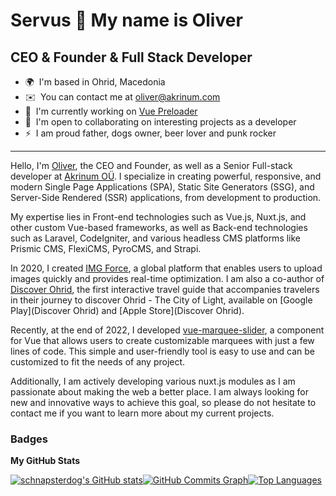 Servus 👋 My name is Oliver
===============================

CEO & Founder & Full Stack Developer
-----------------------------

*   🌍  I'm based in Ohrid, Macedonia
*   ✉️  You can contact me at [oliver@akrinum.com](mailto:oliver@akrinum.com)
*   🚀  I'm currently working on [Vue Preloader](http://vue-preloader.com)
*   🤝  I'm open to collaborating on interesting projects as a developer
*   ⚡  I am proud father, dogs owner, beer lover and punk rocker

-----------------------------
Hello, I'm [Oliver](https://www.linkedin.com/in/oliver-trajceski-8a28b070/), the CEO and Founder, as well as a Senior Full-stack developer at [Akrinum OÜ‬](https://akrinum.com). I specialize in creating powerful, responsive, and modern Single Page Applications (SPA), Static Site Generators (SSG), and Server-Side Rendered (SSR) applications, from development to production.

My expertise lies in Front-end technologies such as Vue.js, Nuxt.js, and other custom Vue-based frameworks, as well as Back-end technologies such as Laravel, CodeIgniter, and various headless CMS platforms like Prismic CMS, FlexiCMS, PyroCMS, and Strapi.

In 2020, I created [IMG Force](https://imgforce.com), a global platform that enables users to upload images quickly and provides real-time optimization. I am also a co-author of [Discover Ohrid](https://discoverohrid.mk/), the first interactive travel guide that accompanies travelers in their journey to discover Ohrid - The City of Light, available on [Google Play](Discover Ohrid) and [Apple Store](Discover Ohrid).

Recently, at the end of 2022, I developed [vue-marquee-slider](https://vue-marquee.com/), a component for Vue that allows users to create customizable marquees with just a few lines of code. This simple and user-friendly tool is easy to use and can be customized to fit the needs of any project.

Additionally, I am actively developing various nuxt.js modules as I am passionate about making the web a better place. I am always looking for new and innovative ways to achieve this goal, so please do not hesitate to contact me if you want to learn more about my current projects.

### Badges

<b>My GitHub Stats</b>

<a
                      href="http://www.github.com/schnapsterdog"><img src="https://github-readme-stats.vercel.app/api?username=schnapsterdog&show_icons=true&hide=&count_private=true&title_color=0891b2&text_color=ffffff&icon_color=0891b2&bg_color=1c1917&hide_border=true&show_icons=true" alt="schnapsterdog's GitHub stats" /></a><a
                      href="http://www.github.com/schnapsterdog"><img src="https://activity-graph.herokuapp.com/graph?username=schnapsterdog&bg_color=1c1917&color=ffffff&line=0891b2&point=ffffff&area_color=1c1917&area=true&hide_border=true&custom_title=GitHub%20Commits%20Graph" alt="GitHub Commits Graph" /></a><a href="https://github.com/schnapsterdog" align="left"><img src="https://github-readme-stats.vercel.app/api/top-langs/?username=schnapsterdog&langs_count=10&title_color=0891b2&text_color=ffffff&icon_color=0891b2&bg_color=1c1917&hide_border=true&locale=en&custom_title=Top%20%Languages" alt="Top Languages" /></a>
